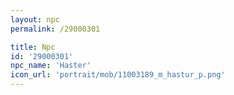 ```yaml
---
layout: npc
permalink: /29000301

title: Npc
id: '29000301'
npc_name: 'Haster'
icon_url: 'portrait/mob/11003189_m_hastur_p.png'
---
```

